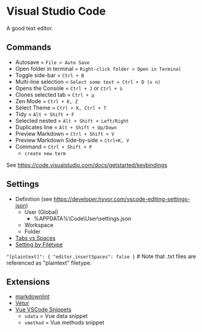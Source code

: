 # Visual Studio Code

A good text editor.

## Commands

* Autosave = `File > Auto Save`
* Open folder in terminal = `Right-click folder > Open in Terminal`
* Toggle side-bar = `Ctrl + B`
* Multi-line selection = `Select some text > Ctrl + D (x n)`
* Opens the Console = `Ctrl + J` or `Ctrl + ù`
* Clones selected tab = `Ctrl + µ`
* Zen Mode = `Ctrl + K, Z`
* Select Theme = `Ctrl + K, Ctrl + T`
* Tidy = `Alt + Shift + F`
* Selected nested = `Alt + Shift + Left/Right`
* Duplicates line = `Alt + Shift + Up/Down`
* Preview Markdown = `Ctrl + Shift + V`
* Preview Markdown Side-by-side = `Ctrl+K, V`
* Command = `Ctrl + Shift + P`
  * `create new term`

See <https://code.visualstudio.com/docs/getstarted/keybindings>

## Settings

* Definition (see <https://developer.hyvor.com/vscode-editing-settings-json>)
  * User (Global)
    * %APPDATA%\Code\User\settings.json
  * Workspace
  * Folder
* [Tabs vs Spaces](https://stackoverflow.com/a/29972553)
* [Setting by Filetype](https://code.visualstudio.com/docs/getstarted/settings#_language-specific-editor-settings)

`"[plaintext]": { "editor.insertSpaces": false }`   # Note that .txt files are referenced as "plaintext" filetype.

## Extensions

* [markdownlint](https://marketplace.visualstudio.com/items?itemName=DavidAnson.vscode-markdownlint)
* [Vetur](https://marketplace.visualstudio.com/items?itemName=octref.vetur)
* [Vue VSCode Snippets](https://marketplace.visualstudio.com/items?itemName=sdras.vue-vscode-snippets)
  * `vdata` = Vue data snippet
  * `vmethod` = Vue methods snippet
